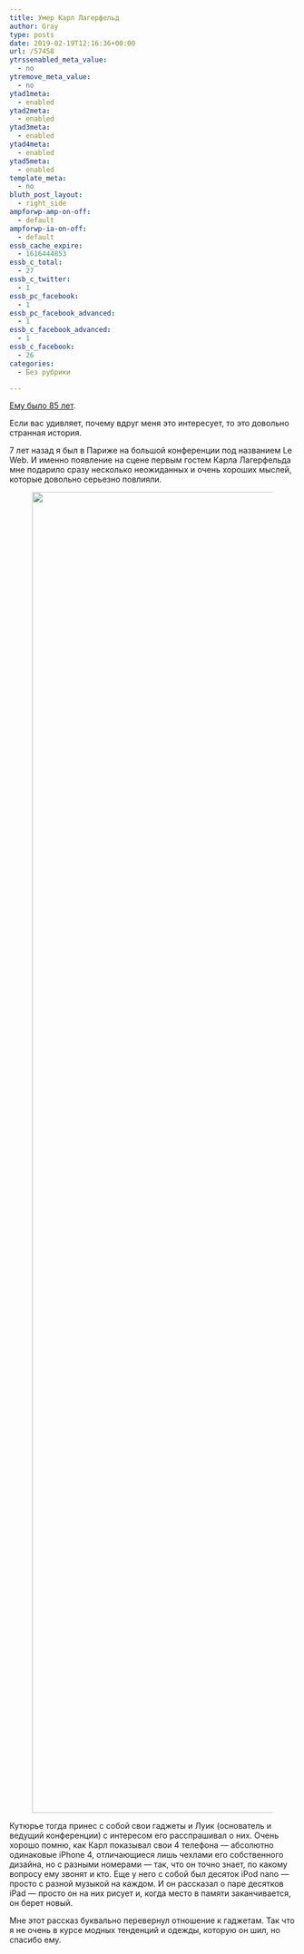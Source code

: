 ```yaml
---
title: Умер Карл Лагерфельд
author: Gray
type: posts
date: 2019-02-19T12:16:36+00:00
url: /57458
ytrssenabled_meta_value:
  - no
ytremove_meta_value:
  - no
ytad1meta:
  - enabled
ytad2meta:
  - enabled
ytad3meta:
  - enabled
ytad4meta:
  - enabled
ytad5meta:
  - enabled
template_meta:
  - no
bluth_post_layout:
  - right_side
ampforwp-amp-on-off:
  - default
ampforwp-ia-on-off:
  - default
essb_cache_expire:
  - 1616444853
essb_c_total:
  - 27
essb_c_twitter:
  - 1
essb_pc_facebook:
  - 1
essb_pc_facebook_advanced:
  - 1
essb_c_facebook_advanced:
  - 1
essb_c_facebook:
  - 26
categories:
  - Без рубрики

---
```








[Ему было 85 лет][1].

Если вас удивляет, почему вдруг меня это интересует, то это довольно странная история.

7 лет назад я был в Париже на большой конференции под названием Le Web. И именно появление на сцене первым гостем Карла Лагерфельда мне подарило сразу несколько неожиданных и очень хороших мыслей, которые довольно серьезно повлияли.<figure class="wp-block-image">

<img data-attachment-id="57459" data-permalink="https://blognot.co/57458/img_0139" data-orig-file="https://i2.wp.com/blognot.co/wp-content/uploads/2019/02/IMG_0139.jpg?fit=3107%2C2330&ssl=1" data-orig-size="3107,2330" data-comments-opened="1" data-image-meta="{&quot;aperture&quot;:&quot;0&quot;,&quot;credit&quot;:&quot;&quot;,&quot;camera&quot;:&quot;&quot;,&quot;caption&quot;:&quot;&quot;,&quot;created_timestamp&quot;:&quot;0&quot;,&quot;copyright&quot;:&quot;&quot;,&quot;focal_length&quot;:&quot;0&quot;,&quot;iso&quot;:&quot;0&quot;,&quot;shutter_speed&quot;:&quot;0&quot;,&quot;title&quot;:&quot;&quot;,&quot;orientation&quot;:&quot;0&quot;}" data-image-title="IMG_0139" data-image-description="" data-medium-file="https://i2.wp.com/blognot.co/wp-content/uploads/2019/02/IMG_0139.jpg?fit=300%2C225&ssl=1" data-large-file="https://i2.wp.com/blognot.co/wp-content/uploads/2019/02/IMG_0139.jpg?fit=740%2C555&ssl=1" width="3107" height="2330" src="https://i2.wp.com/blognot.co/wp-content/uploads/2019/02/IMG_0139.jpg?fit=740%2C555&ssl=1" alt="" class="wp-image-57459" srcset="https://i2.wp.com/blognot.co/wp-content/uploads/2019/02/IMG_0139.jpg?w=3107&ssl=1 3107w, https://i2.wp.com/blognot.co/wp-content/uploads/2019/02/IMG_0139.jpg?resize=300%2C225&ssl=1 300w, https://i2.wp.com/blognot.co/wp-content/uploads/2019/02/IMG_0139.jpg?resize=768%2C576&ssl=1 768w, https://i2.wp.com/blognot.co/wp-content/uploads/2019/02/IMG_0139.jpg?resize=1024%2C768&ssl=1 1024w, https://i2.wp.com/blognot.co/wp-content/uploads/2019/02/IMG_0139.jpg?resize=667%2C500&ssl=1 667w, https://i2.wp.com/blognot.co/wp-content/uploads/2019/02/IMG_0139.jpg?resize=800%2C600&ssl=1 800w, https://i2.wp.com/blognot.co/wp-content/uploads/2019/02/IMG_0139.jpg?w=1200&ssl=1 1200w, https://i2.wp.com/blognot.co/wp-content/uploads/2019/02/IMG_0139.jpg?w=1480&ssl=1 1480w, https://i2.wp.com/blognot.co/wp-content/uploads/2019/02/IMG_0139.jpg?w=2220&ssl=1 2220w" sizes="(max-width: 740px) 100vw, 740px" /> </figure> 

Кутюрье тогда принес с собой свои гаджеты и Луик (основатель и ведущий конференции) с интересом его расспрашивал о них. Очень хорошо помню, как Карл показывал свои 4 телефона — абсолютно одинаковые iPhone 4, отличающиеся лишь чехлами его собственного дизайна, но с разными номерами — так, что он точно знает, по какому вопросу ему звонят и кто. Еще у него с собой был десяток iPod nano — просто с разной музыкой на каждом. И он рассказал о паре десятков iPad — просто он на них рисует и, когда место в памяти заканчивается, он берет новый. 

Мне этот рассказ буквально перевернул отношение к гаджетам. Так что я не очень в курсе модных тенденций и одежды, которую он шил, но спасибо ему.

 [1]: https://meduza.io/news/2019/02/19/umer-modelier-karl-lagerfeld